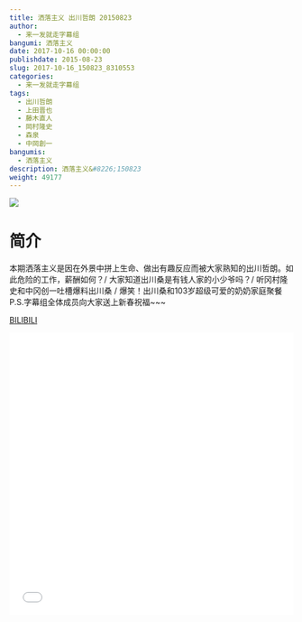 ```yaml
---
title: 洒落主义 出川哲朗 20150823
author: 
  - 来一发就走字幕组
bangumi: 洒落主义
date: 2017-10-16 00:00:00
publishdate: 2015-08-23
slug: 2017-10-16_150823_8310553
categories: 
  - 来一发就走字幕组
tags: 
  - 出川哲朗
  - 上田晋也
  - 藤木直人
  - 岡村隆史
  - 森泉
  - 中岡創一
bangumis: 
  - 洒落主义
description: 洒落主义&#8226;150823
weight: 49177
---
```


![](https://i.imgur.com/GxUUkPS.jpg)

# 简介  
本期洒落主义是因在外景中拼上生命、做出有趣反应而被大家熟知的出川哲朗。如此危险的工作，薪酬如何？/ 大家知道出川桑是有钱人家的小少爷吗？/ 听冈村隆史和中冈创一吐槽爆料出川桑 / 爆笑！出川桑和103岁超级可爱的奶奶家庭聚餐 P.S.字幕组全体成员向大家送上新春祝福~~~

  [BILIBILI](https://www.bilibili.com/video/av8310553/)


<div class="vcontainer">  <iframe class='video' src="//www.bilibili.com/html/html5player.html?cid=13675198&aid=8310553" width="100%" height="500" frameborder="0" allowfullscreen="allowfullscreen"></iframe></div>
